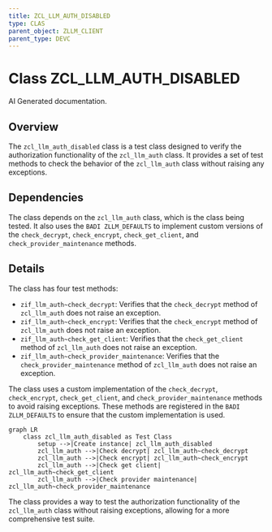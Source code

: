 ```yaml
---
title: ZCL_LLM_AUTH_DISABLED
type: CLAS
parent_object: ZLLM_CLIENT
parent_type: DEVC
---
```


# Class ZCL_LLM_AUTH_DISABLED

AI Generated documentation.

## Overview

The `zcl_llm_auth_disabled` class is a test class designed to verify the authorization functionality of the `zcl_llm_auth` class. It provides a set of test methods to check the behavior of the `zcl_llm_auth` class without raising any exceptions.

## Dependencies

The class depends on the `zcl_llm_auth` class, which is the class being tested. It also uses the `BADI ZLLM_DEFAULTS` to implement custom versions of the `check_decrypt`, `check_encrypt`, `check_get_client`, and `check_provider_maintenance` methods.

## Details

The class has four test methods:

* `zif_llm_auth~check_decrypt`: Verifies that the `check_decrypt` method of `zcl_llm_auth` does not raise an exception.
* `zif_llm_auth~check_encrypt`: Verifies that the `check_encrypt` method of `zcl_llm_auth` does not raise an exception.
* `zif_llm_auth~check_get_client`: Verifies that the `check_get_client` method of `zcl_llm_auth` does not raise an exception.
* `zif_llm_auth~check_provider_maintenance`: Verifies that the `check_provider_maintenance` method of `zcl_llm_auth` does not raise an exception.

The class uses a custom implementation of the `check_decrypt`, `check_encrypt`, `check_get_client`, and `check_provider_maintenance` methods to avoid raising exceptions. These methods are registered in the `BADI ZLLM_DEFAULTS` to ensure that the custom implementation is used.

```mermaid
graph LR
    class zcl_llm_auth_disabled as Test Class
        setup -->|Create instance| zcl_llm_auth_disabled
        zcl_llm_auth -->|Check decrypt| zcl_llm_auth~check_decrypt
        zcl_llm_auth -->|Check encrypt| zcl_llm_auth~check_encrypt
        zcl_llm_auth -->|Check get client| zcl_llm_auth~check_get_client
        zcl_llm_auth -->|Check provider maintenance| zcl_llm_auth~check_provider_maintenance
```

The class provides a way to test the authorization functionality of the `zcl_llm_auth` class without raising exceptions, allowing for a more comprehensive test suite.
